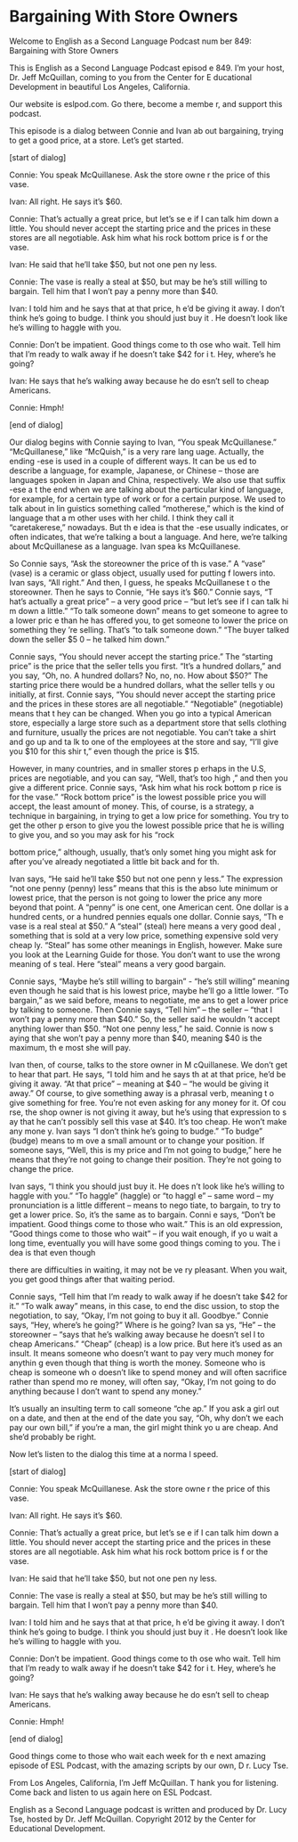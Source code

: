 # Bargaining With Store Owners

Welcome to English as a Second Language Podcast num ber 849: Bargaining with Store Owners 

This is English as a Second Language Podcast episod e 849. I’m your host, Dr. Jeff McQuillan, coming to you from the Center for E ducational Development in beautiful Los Angeles, California.  

Our website is eslpod.com. Go there, become a membe r, and support this podcast. 

This episode is a dialog between Connie and Ivan ab out bargaining, trying to get a good price, at a store. Let’s get started. 

[start of dialog]  

Connie:  You speak McQuillanese. Ask the store owne r the price of this vase. 

Ivan:  All right. He says it’s $60. 

Connie: That’s actually a great price, but let’s se e if I can talk him down a little. You should never accept the starting price and the prices in these stores are all negotiable. Ask him what his rock bottom price is f or the vase.   

Ivan:  He said that he’ll take $50, but not one pen ny less. 

Connie:  The vase is really a steal at $50, but may be he’s still willing to bargain. Tell him that I won’t pay a penny more than $40.   

Ivan:  I told him and he says that at that price, h e’d be giving it away. I don’t think he’s going to budge. I think you should just buy it . He doesn’t look like he’s willing to haggle with you. 

Connie:  Don’t be impatient. Good things come to th ose who wait. Tell him that I’m ready to walk away if he doesn’t take $42 for i t. Hey, where’s he going? 

Ivan:  He says that he’s walking away because he do esn’t sell to cheap Americans. 

Connie:  Hmph! 

[end of dialog] 

Our dialog begins with Connie saying to Ivan, “You speak McQuillanese.” “McQuillanese,” like “McQuish,” is a very rare lang uage. Actually, the ending -ese is used in a couple of different ways. It can be us ed to describe a language, for example, Japanese, or Chinese – those are languages  spoken in Japan and China, respectively. We also use that suffix -ese a t the end when we are talking about the particular kind of language, for example,  for a certain type of work or for a certain purpose. We used to talk about in lin guistics something called “motherese,” which is the kind of language that a m other uses with her child. I think they call it “caretakerese,” nowadays. But th e idea is that the -ese usually indicates, or often indicates, that we’re talking a bout a language. And here, we’re talking about McQuillanese as a language. Ivan spea ks McQuillanese.  

So Connie says, “Ask the storeowner the price of th is vase.” A “vase” (vase) is a ceramic or glass object, usually used for putting f lowers into. Ivan says, “All right.” And then, I guess, he speaks McQuillanese t o the storeowner. Then he says to Connie, “He says it’s $60.” Connie says, “T hat’s actually a great price” – a very good price – “but let’s see if I can talk hi m down a little.” “To talk someone down” means to get someone to agree to a lower pric e than he has offered you, to get someone to lower the price on something they ’re selling. That’s “to talk someone down.” “The buyer talked down the seller $5 0 – he talked him down.”  

Connie says, “You should never accept the starting price.” The “starting price” is the price that the seller tells you first. “It’s a hundred dollars,” and you say, “Oh, no. A hundred dollars? No, no, no. How about $50?” The starting price there would be a hundred dollars, what the seller tells y ou initially, at first. Connie says, “You should never accept the starting price and the  prices in these stores are all negotiable.” “Negotiable” (negotiable) means that t hey can be changed. When you go into a typical American store, especially a large store such as a department store that sells clothing and furniture,  usually the prices are not negotiable. You can’t take a shirt and go up and ta lk to one of the employees at the store and say, “I’ll give you $10 for this shir t,” even though the price is $15.  

However, in many countries, and in smaller stores p erhaps in the U.S, prices are negotiable, and you can say, “Well, that’s too high ,” and then you give a different price. Connie says, “Ask him what his rock bottom p rice is for the vase.” “Rock bottom price” is the lowest possible price you will  accept, the least amount of money. This, of course, is a strategy, a technique in bargaining, in trying to get a low price for something. You try to get the other p erson to give you the lowest possible price that he is willing to give you, and so you may ask for his “rock  

bottom price,” although, usually, that’s only somet hing you might ask for after you’ve already negotiated a little bit back and for th.  

Ivan says, “He said he’ll take $50 but not one penn y less.” The expression “not one penny (penny) less” means that this is the abso lute minimum or lowest price, that the person is not going to lower the price any more beyond that point. A “penny” is one cent, one American cent. One dollar is a hundred cents, or a hundred pennies equals one dollar. Connie says, “Th e vase is a real steal at $50.” A “steal” (steal) here means a very good deal , something that is sold at a very low price, something expensive sold very cheap ly. “Steal” has some other meanings in English, however. Make sure you look at  the Learning Guide for those. You don’t want to use the wrong meaning of s teal. Here “steal” means a very good bargain.  

Connie says, “Maybe he’s still willing to bargain”  - “he’s still willing” meaning even though he said that is his lowest price, maybe  he’ll go a little lower. “To bargain,” as we said before, means to negotiate, me ans to get a lower price by talking to someone. Then Connie says, “Tell him” – the seller – “that I won’t pay a penny more than $40.” So, the seller said he wouldn ’t accept anything lower than $50. “Not one penny less,” he said. Connie is now s aying that she won’t pay a penny more than $40, meaning $40 is the maximum, th e most she will pay.  

Ivan then, of course, talks to the store owner in M cQuillanese. We don’t get to hear that part. He says, “I told him and he says th at at that price, he’d be giving it away. “At that price” – meaning at $40 – “he would be giving it away.” Of course, to give something away is a phrasal verb, meaning t o give something for free. You’re not even asking for any money for it. Of cou rse, the shop owner is not giving it away, but he’s using that expression to s ay that he can’t possibly sell this vase at $40. It’s too cheap. He won’t make any mone y. Ivan says “I don’t think he’s going to budge.” “To budge” (budge) means to m ove a small amount or to change your position. If someone says, “Well, this is my price and I’m not going to budge,” here he means that they’re not going to change their position. They’re not going to change the price.  

Ivan says, “I think you should just buy it. He does n’t look like he’s willing to haggle with you.” “To haggle” (haggle) or “to haggl e” – same word – my pronunciation is a little different – means to nego tiate, to bargain, to try to get a lower price. So, it’s the same as to bargain. Conni e says, “Don’t be impatient. Good things come to those who wait.” This is an old  expression, “Good things come to those who wait” – if you wait enough, if yo u wait a long time, eventually you will have some good things coming to you. The i dea is that even though  

there are difficulties in waiting, it may not be ve ry pleasant. When you wait, you get good things after that waiting period.  

Connie says, “Tell him that I’m ready to walk away if he doesn’t take $42 for it.” “To walk away” means, in this case, to end the disc ussion, to stop the negotiation, to say, “Okay, I’m not going to buy it  all. Goodbye.” Connie says, “Hey, where’s he going?” Where is he going? Ivan sa ys, “He” – the storeowner – “says that he’s walking away because he doesn’t sel l to cheap Americans.” “Cheap” (cheap) is a low price. But here it’s used as an insult. It means someone who doesn’t want to pay very much money for anythin g even though that thing is worth the money. Someone who is cheap is someone wh o doesn’t like to spend money and will often sacrifice rather than spend mo re money, will often say, “Okay, I’m not going to do anything because I don’t  want to spend any money.”  

It’s usually an insulting term to call someone “che ap.” If you ask a girl out on a date, and then at the end of the date you say, “Oh,  why don’t we each pay our own bill,” if you’re a man, the girl might think yo u are cheap. And she’d probably be right. 

Now let’s listen to the dialog this time at a norma l speed. 

[start of dialog] 

Connie:  You speak McQuillanese. Ask the store owne r the price of this vase. 

Ivan:  All right. He says it’s $60. 

Connie: That’s actually a great price, but let’s se e if I can talk him down a little. You should never accept the starting price and the prices in these stores are all negotiable. Ask him what his rock bottom price is f or the vase.   

Ivan:  He said that he’ll take $50, but not one pen ny less. 

Connie:  The vase is really a steal at $50, but may be he’s still willing to bargain. Tell him that I won’t pay a penny more than $40.   

Ivan:  I told him and he says that at that price, h e’d be giving it away. I don’t think he’s going to budge. I think you should just buy it . He doesn’t look like he’s willing to haggle with you. 

Connie:  Don’t be impatient. Good things come to th ose who wait. Tell him that I’m ready to walk away if he doesn’t take $42 for i t. Hey, where’s he going?  

 Ivan:  He says that he’s walking away because he do esn’t sell to cheap Americans. 

Connie:  Hmph! 

[end of dialog] 

Good things come to those who wait each week for th e next amazing episode of ESL Podcast, with the amazing scripts by our own, D r. Lucy Tse. 

From Los Angeles, California, I’m Jeff McQuillan. T hank you for listening. Come back and listen to us again here on ESL Podcast. 

English as a Second Language podcast is written and  produced by Dr. Lucy Tse, hosted by Dr. Jeff McQuillan. Copyright 2012 by the  Center for Educational Development.

